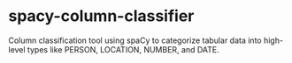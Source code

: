 # spacy-column-classifier
Column classification tool using spaCy to categorize tabular data into high-level types like PERSON, LOCATION, NUMBER, and DATE.
